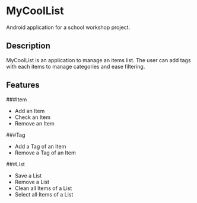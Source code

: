 MyCoolList
==========

Android application for a school workshop project.

Description
------------

MyCoolList is an application to manage an items list. The user can add tags with each items to manage categories and ease filtering. 

Features
--------

###Item
* Add an Item
* Check an Item
* Remove an Item

###Tag
* Add a Tag of an Item
* Remove a Tag of an Item

###List
* Save a List
* Remove a List
* Clean all Items of a List
* Select all Items of a List

